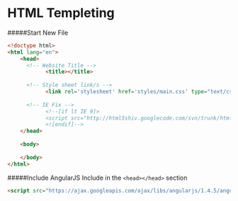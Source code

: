 <!--
GitHub Markdown System:
https://help.github.com/articles/markdown-basics/
https://guides.github.com/features/mastering-markdown/
-->

# HTML Templeting

#####Start New File
```HTML
<!doctype html>
<html lang="en">
	<head>
	  <!-- Website Title -->
			<title></title>
		
	  <!-- Style sheet link/s -->
			<link rel='stylesheet' href='styles/main.css' type="text/css">
		
	  <!-- IE Fix -->	
			<!--[if lt IE 9]>
			<script src="http://html5shiv.googlecode.com/svn/trunk/html5.js"></script>
			<![endif]-->
	</head>
	
	<body>
		
	</body>
</html>
```

#####Include AngularJS
Include in the ```<head></head>``` section
```HTML
<script src="https://ajax.googleapis.com/ajax/libs/angularjs/1.4.5/angular.min.js"></script>
```


<!--
New sections:
#####Start New File
```HTML
```
-->